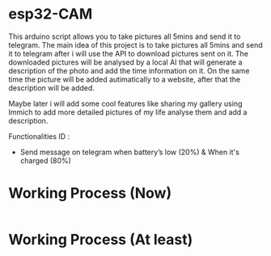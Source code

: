 # esp32-CAM

This arduino script allows you to take pictures all 5mins and send it to telegram. The main idea of this project is to take pictures all 5mins and send it to telegram after i will use the API to download pictures sent on it.
The downloaded pictures will be analysed by a local AI that will generate a description of the photo and add the time information on it. On the same time the picture will be added autimatically to a website, after that the description will be added.

Maybe later i will add some cool features like sharing my gallery using Immich to add more detailed pictures of my life analyse them and add a description.

Functionalities ID :
- Send message on telegram when battery’s low (20%) & When it's charged (80%)

# Working Process (Now)
![]()

# Working Process (At least)
![]()


